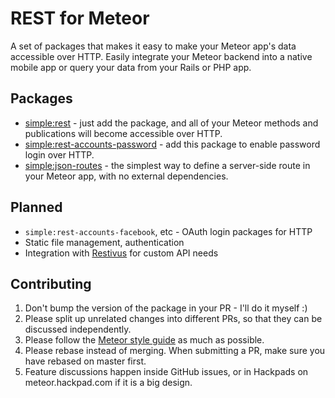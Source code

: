 # REST for Meteor

A set of packages that makes it easy to make your Meteor app's data accessible over HTTP. Easily integrate your Meteor backend into a native mobile app or query your data from your Rails or PHP app.

## Packages

- [simple:rest](https://github.com/stubailo/meteor-rest/blob/master/packages/rest/README.md) - just add the package, and all of your Meteor methods and publications will become accessible over HTTP.
- [simple:rest-accounts-password](https://github.com/stubailo/meteor-rest/blob/master/packages/rest-accounts-password/README.md) - add this package to enable password login over HTTP.
- [simple:json-routes](https://github.com/stubailo/meteor-rest/tree/master/packages/json-routes) - the simplest way to define a server-side route in your Meteor app, with no external dependencies.

## Planned

- `simple:rest-accounts-facebook`, etc - OAuth login packages for HTTP
- Static file management, authentication
- Integration with [Restivus](https://github.com/kahmali/meteor-restivus) for custom API needs

## Contributing

1. Don't bump the version of the package in your PR - I'll do it myself :)
2. Please split up unrelated changes into different PRs, so that they can be
discussed independently.
3. Please follow the [Meteor style guide](https://github.com/meteor/meteor/wiki/Meteor-Style-Guide) as much as possible.
4. Please rebase instead of merging. When submitting a PR, make sure you have rebased on master first.
5. Feature discussions happen inside GitHub issues, or in Hackpads on meteor.hackpad.com if it is a big design.
